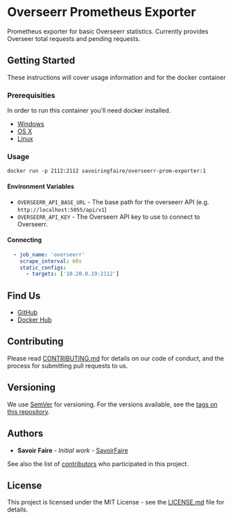 # Overseerr Prometheus Exporter

Prometheus exporter for basic Overseerr statistics. Currently provides Overseer total requests and pending requests.

## Getting Started

These instructions will cover usage information and for the docker container 

### Prerequisities


In order to run this container you'll need docker installed.

* [Windows](https://docs.docker.com/windows/started)
* [OS X](https://docs.docker.com/mac/started/)
* [Linux](https://docs.docker.com/linux/started/)

### Usage

```shell
docker run -p 2112:2112 savoiringfaire/overseerr-prom-exporter:1
```

#### Environment Variables

* `OVERSEERR_API_BASE_URL` - The base path for the overseerr API (e.g. `http://localhost:5055/api/v1`)
* `OVERSEERR_API_KEY` - The Overseerr API key to use to connect to Overseerr.

#### Connecting  

```yaml
  - job_name: 'overseerr'
    scrape_interval: 60s
    static_configs:
      - targets: ['10.20.0.19:2112']
```

## Find Us

* [GitHub](https://github.com/savoiringfaire/overseerr-prom-exporter)
* [Docker Hub](https://hub.docker.com/r/savoiringfaire/overseerr-prom-exporter)

## Contributing

Please read [CONTRIBUTING.md](CONTRIBUTING.md) for details on our code of conduct, and the process for submitting pull requests to us.

## Versioning

We use [SemVer](http://semver.org/) for versioning. For the versions available, see the 
[tags on this repository](https://github.com/savoiringfaire/overseerr-prom-exporter/tags). 

## Authors

* **Savoir Faire** - *Initial work* - [SavoirFaire](https://github.com/savoiringfaire)

See also the list of [contributors](https://github.com/savoiringfaire/overseerr-prom-exporter) who 
participated in this project.

## License

This project is licensed under the MIT License - see the [LICENSE.md](LICENSE.md) file for details.

